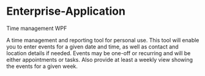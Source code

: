 # Enterprise-Application
Time management WPF 

A time management and reporting tool for personal use. This tool will enable
you to enter events for a given date and time, as well as contact and location details if needed.
Events may be one-off or recurring and will be either appointments or tasks. Also 
provide at least a weekly view showing the events for a given week.
